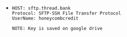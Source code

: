 - ```apl
  HOST: sftp.thread.bank
  Protocol: SFTP-SSH File Transfer Protocol
  UserName: honeycombcredit
  
  NOTE: Key is saved on google drive
  
  ```